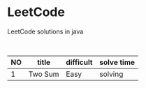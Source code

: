 # LeetCode
LeetCode solutions in java
<table style="width: 100%">
 <thead>
  <th>NO</th>
  <th>title</th>
  <th>difficult</th>
  <th>solve time</th>
 </thead>
 <tbody>
  <tr>
   <td>1</td>
   <td>Two Sum</td>
   <td>Easy</td>
   <td>solving</td>
  </tr>
 </tbody>
  
</table>

